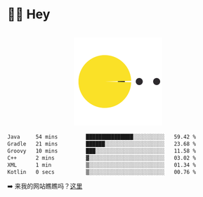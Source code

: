 
# 👋🏻 Hey
<div align="center">
	<br>
	<img src="https://raw.githubusercontent.com/Aniket965/Aniket965/master/pacman.svg?sanitize=true" width="200" height="200">
	<br>
</div>

<!--START_SECTION:waka-->

```text
Java     54 mins         ███████████████░░░░░░░░░░   59.42 %
Gradle   21 mins         ██████░░░░░░░░░░░░░░░░░░░   23.68 %
Groovy   10 mins         ███░░░░░░░░░░░░░░░░░░░░░░   11.58 %
C++      2 mins          ▓░░░░░░░░░░░░░░░░░░░░░░░░   03.02 %
XML      1 min           ▒░░░░░░░░░░░░░░░░░░░░░░░░   01.34 %
Kotlin   0 secs          ▒░░░░░░░░░░░░░░░░░░░░░░░░   00.76 %
```

<!--END_SECTION:waka-->

 ➡️  来我的网站瞧瞧吗？[这里](https://www.shaolongfei.com)
